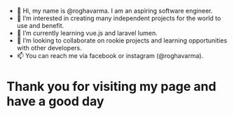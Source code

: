 - 👋 Hi, my name is @roghavarma. I am an aspiring software engineer.
- 👀 I’m interested in creating many independent projects for the world to use and benefit.
- 🌱 I’m currently learning vue.js and laravel lumen.
- 💞️ I’m looking to collaborate on rookie projects and learning opportunities with other developers.
- 📫 You can reach me via facebook or instagram (@roghavarma).

<h1>Thank you for visiting my page and have a good day</h1>

<!---
roghavarma/roghavarma is a ✨ special ✨ repository because its `README.md` (this file) appears on your GitHub profile.
You can click the Preview link to take a look at your changes.
--->
